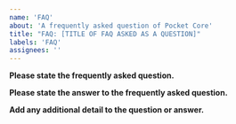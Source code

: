```yaml
---
name: 'FAQ'
about: 'A frequently asked question of Pocket Core'
title: "FAQ: [TITLE OF FAQ ASKED AS A QUESTION]"
labels: 'FAQ'
assignees: ''
---
```


**Please state the frequently asked question.**

**Please state the answer to the frequently asked question.**

**Add any additional detail to the question or answer.**
